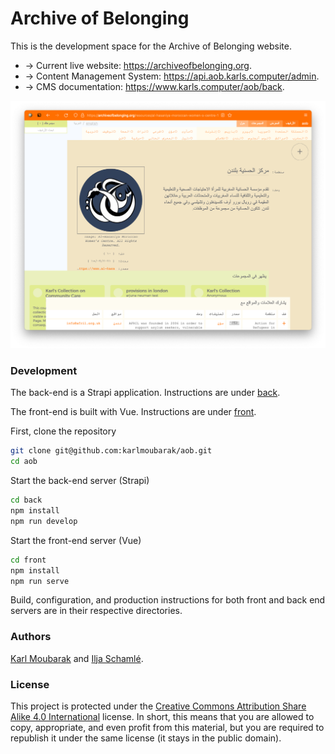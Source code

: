 # Archive of Belonging

This is the development space for the Archive of Belonging website.

- → Current live website: https://archiveofbelonging.org.
- → Content Management System: https://api.aob.karls.computer/admin.
- → CMS documentation: https://www.karls.computer/aob/back.

![](aob.png)

### Development

The back-end is a Strapi application. Instructions are under [back](back).  

The front-end is built with Vue. Instructions are under [front](front).

First, clone the repository
```bash
git clone git@github.com:karlmoubarak/aob.git
cd aob
```

Start the back-end server (Strapi)
```bash
cd back
npm install
npm run develop
```

Start the front-end server (Vue)
```bash
cd front
npm install
npm run serve
```

Build, configuration, and production instructions for both front and back end servers are in their respective directories.

### Authors

[Karl Moubarak](https://moubarak.eu) and [Ilja Schamlé](https://iljaschamle.website/).

### License 

This project is protected under the [Creative Commons Attribution Share Alike 4.0 International](LICENSE) license. In short, this means that you are allowed to copy, appropriate, and even profit from this material, but you are required to republish it under the same license (it stays in the public domain).
